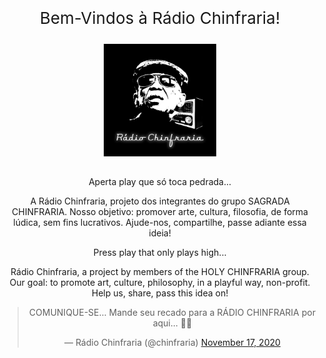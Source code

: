 <!doctype html>
<html lang="pt" class="no-js">
<head>
    <meta charset="utf-8">
    <meta http-equiv="x-ua-compatible" content="ie=edge">
    <meta name="viewport" content="width=device-width, initial-scale=1.0"> 
    <title>Rádio Chinfraria</title>
    <meta name="description" content="Simple HTML5 Page layout template with header, footer, sidebar etc.">
    <link rel="stylesheet" href="style.css">
    
</head>

<body>

<div style="font-size:26px;font-style:bold;text-align:center">        
Bem-Vindos à Rádio Chinfraria!  
<p></p>
<p>
<img src="https://github.com/RadioChinfraria/radiochinfraria.github.io/blob/main/RadioChinfrariaJohn.png?raw=true" height="180" class="center">
<p>															 
<p></p>
</div>
<center>
<!-- BEGINS: AUTO-GENERATED MUSES RADIO PLAYER CODE -->
<script type="text/javascript" src="https://hosted.muses.org/mrp.js"></script>
<script type="text/javascript">
MRP.insert({
'url':'http://stream.zeno.fm/f5w9ygtf3uhvv',
'lang':'pt',
'codec':'mp3',
'volume':80,
'autoplay':true,
'jsevents':true,
'buffering':0,
'title':'',
'wmode':'transparent',
'skin':'cassette',
'width':200,
'height':120
});
</script>
<!-- ENDS: AUTO-GENERATED MUSES RADIO PLAYER CODE -->


Aperta play que só toca pedrada...
<p></p>
<p>
A Rádio Chinfraria, projeto dos integrantes do grupo SAGRADA CHINFRARIA. Nosso objetivo: promover arte, cultura, filosofia, de forma lúdica, sem fins lucrativos. Ajude-nos, compartilhe, passe adiante essa ideia!

Press play that only plays high...

Rádio Chinfraria, a project by members of the HOLY CHINFRARIA group. Our goal: to promote art, culture, philosophy, in a playful way, non-profit. Help us, share, pass this idea on!
</p>
<center>
<blockquote class="twitter-tweet"><p lang="pt" dir="ltr">COMUNIQUE-SE... Mande seu recado para a RÁDIO CHINFRARIA por aqui... 🤟😉</p>&mdash; Rádio Chinfraria (@chinfraria) <a href="https://twitter.com/chinfraria/status/1328581746275868672?ref_src=twsrc%5Etfw">November 17, 2020</a></blockquote> <script async src="https://platform.twitter.com/widgets.js" charset="utf-8"></script>

<audio><source src="https://doc-0g-30-docs.googleusercontent.com/docs/securesc/0781fre053vcb0u9dr3kqkao6ltsep2t/20todtd8l2rub3s1cmq72lgqu70lvgj0/1605989550000/04891651114017176695/04891651114017176695/1CDqDjQDkM1TNrmWLrqnBkIt3nk1kfHVn?e=download&amp;authuser=1" type="audio/mpeg"></audio>
</center>
</body>
